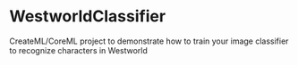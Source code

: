 # WestworldClassifier
CreateML/CoreML project to demonstrate how to train your image classifier to recognize characters in Westworld
